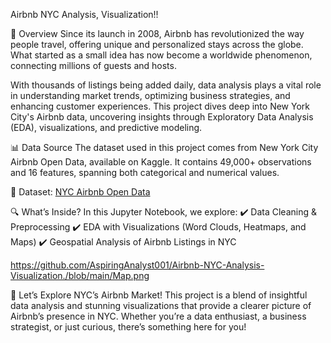 Airbnb NYC Analysis, Visualization!!


📌 Overview
Since its launch in 2008, Airbnb has revolutionized the way people travel, offering unique and personalized stays across the globe. What started as a small idea has now become a worldwide phenomenon, connecting millions of guests and hosts.

With thousands of listings being added daily, data analysis plays a vital role in understanding market trends, optimizing business strategies, and enhancing customer experiences. This project dives deep into New York City's Airbnb data, uncovering insights through Exploratory Data Analysis (EDA), visualizations, and predictive modeling.

📊 Data Source
The dataset used in this project comes from New York City Airbnb Open Data, available on Kaggle. It contains 49,000+ observations and 16 features, spanning both categorical and numerical values.

🔗 Dataset: [NYC Airbnb Open Data](https://www.kaggle.com/datasets/dgomonov/new-york-city-airbnb-open-data)

🔍 What’s Inside?
In this Jupyter Notebook, we explore:
✔️ Data Cleaning & Preprocessing
✔️ EDA with Visualizations (Word Clouds, Heatmaps, and Maps)
✔️ Geospatial Analysis of Airbnb Listings in NYC

https://github.com/AspiringAnalyst001/Airbnb-NYC-Analysis-Visualization./blob/main/Map.png

🚀 Let’s Explore NYC’s Airbnb Market!
This project is a blend of insightful data analysis and stunning visualizations that provide a clearer picture of Airbnb’s presence in NYC. Whether you’re a data enthusiast, a business strategist, or just curious, there’s something here for you!
